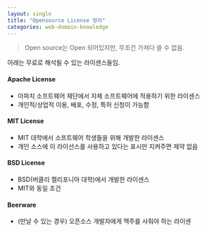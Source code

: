 ```yaml
---
layout: single
title: "Opensource License 정리"
categories: web-domain-knowledge
---
```


> Open source는 Open 되어있지만, 무조건 가져다 쓸 수 없음.

아래는 무료로 해석될 수 있는 라이센스들임.

#### Apache License

- 아파치 소프트웨어 재단에서 자체 소프트웨어에 적용하기 위한 라이센스
- 개인적/상업적 이용, 배포, 수정, 특허 신청이 가능함

#### MIT License

- MIT 대학에서 소프트웨어 학생들을 위해 개발한 라이센스
- 개인 소스에 이 라이선스를 사용하고 있다는 표시만 지켜주면 제약 없음

#### BSD License

- BSD(버클리 캘리포니아 대학)에서 개발한 라이센스
- MIT와 동일 조건

#### Beerware

- (만날 수 있는 경우) 오픈소스 개발자에게 맥주를 사줘야 하는 라이센
